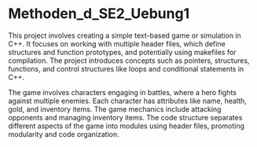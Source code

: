 # Methoden_d_SE2_Uebung1

This project involves creating a simple text-based game or simulation in C++. It focuses on working with multiple header files, which define structures and function prototypes, and potentially using makefiles for compilation. The project introduces concepts such as pointers, structures, functions, and control structures like loops and conditional statements in C++.

The game involves characters engaging in battles, where a hero fights against multiple enemies. Each character has attributes like name, health, gold, and inventory items. The game mechanics include attacking opponents and managing inventory items. The code structure separates different aspects of the game into modules using header files, promoting modularity and code organization.